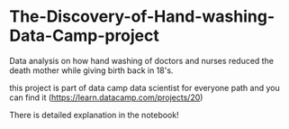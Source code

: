 # The-Discovery-of-Hand-washing-Data-Camp-project
Data analysis on how hand washing of doctors and nurses reduced the death mother while giving birth back in 18's.

this project is part of data camp data scientist for everyone path and you can find it (https://learn.datacamp.com/projects/20)

There is detailed explanation in the notebook!
